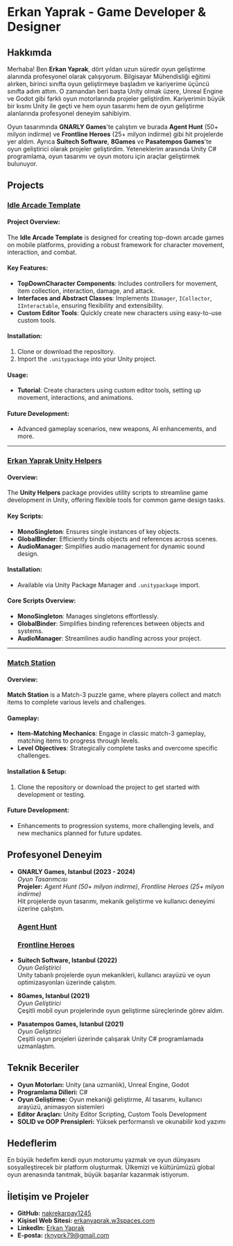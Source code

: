 # Erkan Yaprak - Game Developer & Designer

## Hakkımda
Merhaba! Ben **Erkan Yaprak**, dört yıldan uzun süredir oyun geliştirme alanında profesyonel olarak çalışıyorum. Bilgisayar Mühendisliği eğitimi alırken, birinci sınıfta oyun geliştirmeye başladım ve kariyerime üçüncü sınıfta adım attım. O zamandan beri başta Unity olmak üzere, Unreal Engine ve Godot gibi farklı oyun motorlarında projeler geliştirdim. Kariyerimin büyük bir kısmı Unity ile geçti ve hem oyun tasarımı hem de oyun geliştirme alanlarında profesyonel deneyim sahibiyim.

Oyun tasarımında **GNARLY Games**'te çalıştım ve burada **Agent Hunt** (50+ milyon indirme) ve **Frontline Heroes** (25+ milyon indirme) gibi hit projelerde yer aldım. Ayrıca **Suitech Software**, **8Games** ve **Pasatempos Games**'te oyun geliştirici olarak projeler geliştirdim. Yeteneklerim arasında Unity C# programlama, oyun tasarımı ve oyun motoru için araçlar geliştirmek bulunuyor.

## Projects

### [Idle Arcade Template](https://github.com/nakrekarpay1245/IdleArcadeTemplate)

#### Project Overview:
The **Idle Arcade Template** is designed for creating top-down arcade games on mobile platforms, providing a robust framework for character movement, interaction, and combat.

#### Key Features:
- **TopDownCharacter Components**: Includes controllers for movement, item collection, interaction, damage, and attack.
- **Interfaces and Abstract Classes**: Implements `IDamager`, `ICollector`, `IInteractable`, ensuring flexibility and extensibility.
- **Custom Editor Tools**: Quickly create new characters using easy-to-use custom tools.

#### Installation:
1. Clone or download the repository.
2. Import the `.unitypackage` into your Unity project.

#### Usage:
- **Tutorial**: Create characters using custom editor tools, setting up movement, interactions, and animations.

#### Future Development:
- Advanced gameplay scenarios, new weapons, AI enhancements, and more.

---

### [Erkan Yaprak Unity Helpers](https://github.com/nakrekarpay1245/UnityHelpers)

#### Overview:
The **Unity Helpers** package provides utility scripts to streamline game development in Unity, offering flexible tools for common game design tasks.

#### Key Scripts:
- **MonoSingleton**: Ensures single instances of key objects.
- **GlobalBinder**: Efficiently binds objects and references across scenes.
- **AudioManager**: Simplifies audio management for dynamic sound design.

#### Installation:
- Available via Unity Package Manager and `.unitypackage` import.

#### Core Scripts Overview:
- **MonoSingleton**: Manages singletons effortlessly.
- **GlobalBinder**: Simplifies binding references between objects and systems.
- **AudioManager**: Streamlines audio handling across your project.

---

### [Match Station](https://github.com/nakrekarpay1245/MatchStation)

#### Overview:
**Match Station** is a Match-3 puzzle game, where players collect and match items to complete various levels and challenges.

#### Gameplay:
- **Item-Matching Mechanics**: Engage in classic match-3 gameplay, matching items to progress through levels.
- **Level Objectives**: Strategically complete tasks and overcome specific challenges.

#### Installation & Setup:
1. Clone the repository or download the project to get started with development or testing.

#### Future Development:
- Enhancements to progression systems, more challenging levels, and new mechanics planned for future updates.

## Profesyonel Deneyim

- **GNARLY Games, Istanbul (2023 - 2024)**  
  *Oyun Tasarımcısı*  
  **Projeler:** *Agent Hunt (50+ milyon indirme)*, *Frontline Heroes (25+ milyon indirme)*  
  Hit projelerde oyun tasarımı, mekanik geliştirme ve kullanıcı deneyimi üzerine çalıştım.
  ### [Agent Hunt](https://play.google.com/store/apps/details?id=com.gnarlygamestudio.agenthunt&hl=en_US)
  ### [Frontline Heroes](https://play.google.com/store/apps/details?id=com.GnarlyGameStudio.FrontlineHeroes&hl=en_US)
  
- **Suitech Software, Istanbul (2022)**  
  *Oyun Geliştirici*  
  Unity tabanlı projelerde oyun mekanikleri, kullanıcı arayüzü ve oyun optimizasyonları üzerinde çalıştım.

- **8Games, Istanbul (2021)**  
  *Oyun Geliştirici*  
  Çeşitli mobil oyun projelerinde oyun geliştirme süreçlerinde görev aldım.

- **Pasatempos Games, Istanbul (2021)**  
  *Oyun Geliştirici*  
  Çeşitli oyun projeleri üzerinde çalışarak Unity C# programlamada uzmanlaştım.

## Teknik Beceriler

- **Oyun Motorları:** Unity (ana uzmanlık), Unreal Engine, Godot
- **Programlama Dilleri:** C#
- **Oyun Geliştirme:** Oyun mekaniği geliştirme, AI tasarımı, kullanıcı arayüzü, animasyon sistemleri
- **Editor Araçları:** Unity Editor Scripting, Custom Tools Development
- **SOLID ve OOP Prensipleri:** Yüksek performanslı ve okunabilir kod yazımı

## Hedeflerim
En büyük hedefim kendi oyun motorumu yazmak ve oyun dünyasını sosyalleştirecek bir platform oluşturmak. Ülkemizi ve kültürümüzü global oyun arenasında tanıtmak, büyük başarılar kazanmak istiyorum.

## İletişim ve Projeler

- **GitHub:** [nakrekarpay1245](https://github.com/nakrekarpay1245)
- **Kişisel Web Sitesi:** [erkanyaprak.w3spaces.com](https://erkanyaprak.w3spaces.com)
- **LinkedIn:** [Erkan Yaprak](https://www.linkedin.com/in/erkan-yaprak)
- **E-posta:** [rknyprk79@gmail.com](mailto:rknyprk79@gmail.com)
